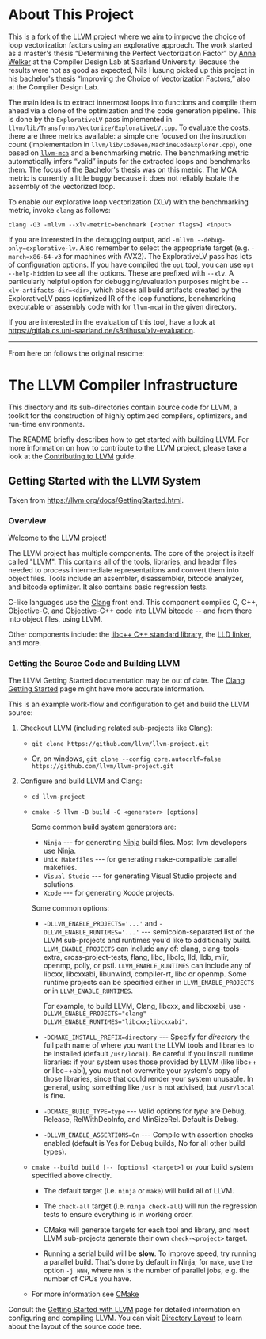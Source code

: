 # About This Project

This is a fork of the [LLVM project](https://github.com/llvm/llvm-project) where we aim to improve the choice of loop vectorization factors using an explorative approach.
The work started as a master's thesis “Determining the Perfect Vectorization Factor” by [Anna Welker](https://github.com/aWelker/llvm-project) at the Compiler Design Lab at Saarland University.
Because the results were not as good as expected, Nils Husung picked up this project in his bachelor's thesis “Improving the Choice of Vectorization Factors,” also at the Compiler Design Lab.

The main idea is to extract innermost loops into functions and compile them ahead via a clone of the optimization and the code generation pipeline.
This is done by the `ExplorativeLV` pass implemented in `llvm/lib/Transforms/Vectorize/ExplorativeLV.cpp`.
To evaluate the costs, there are three metrics available: a simple one focused on the instruction count (implementation in `llvm/lib/CodeGen/MachineCodeExplorer.cpp`), one based on [`llvm-mca`](https://www.llvm.org/docs/CommandGuide/llvm-mca.html) and a benchmarking metric.
The benchmarking metric automatically infers “valid” inputs for the extracted loops and benchmarks them.
The focus of the Bachelor's thesis was on this metric.
The MCA metric is currently a little buggy because it does not reliably isolate the assembly of the vectorized loop.

To enable our explorative loop vectorization (XLV) with the benchmarking metric, invoke `clang` as follows:

    clang -O3 -mllvm --xlv-metric=benchmark [<other flags>] <input>

If you are interested in the debugging output, add `-mllvm --debug-only=explorative-lv`.
Also remember to select the appropriate target (e.g. `-march=x86-64-v3` for machines with AVX2).
The ExplorativeLV pass has lots of configuration options.
If you have compiled the `opt` tool, you can use `opt --help-hidden` to see all the options.
These are prefixed with `--xlv`.
A particularly helpful option for debugging/evaluation purposes might be `--xlv-artifacts-dir=<dir>`, which places all build artifacts created by the ExplorativeLV pass (optimized IR of the loop functions, benchmarking executable or assembly code with for `llvm-mca`) in the given directory.

If you are interested in the evaluation of this tool, have a look at https://gitlab.cs.uni-saarland.de/s8nihusu/xlv-evaluation.

---

From here on follows the original readme:

# The LLVM Compiler Infrastructure

This directory and its sub-directories contain source code for LLVM,
a toolkit for the construction of highly optimized compilers,
optimizers, and run-time environments.

The README briefly describes how to get started with building LLVM.
For more information on how to contribute to the LLVM project, please
take a look at the
[Contributing to LLVM](https://llvm.org/docs/Contributing.html) guide.

## Getting Started with the LLVM System

Taken from https://llvm.org/docs/GettingStarted.html.

### Overview

Welcome to the LLVM project!

The LLVM project has multiple components. The core of the project is
itself called "LLVM". This contains all of the tools, libraries, and header
files needed to process intermediate representations and convert them into
object files.  Tools include an assembler, disassembler, bitcode analyzer, and
bitcode optimizer.  It also contains basic regression tests.

C-like languages use the [Clang](http://clang.llvm.org/) front end.  This
component compiles C, C++, Objective-C, and Objective-C++ code into LLVM bitcode
-- and from there into object files, using LLVM.

Other components include:
the [libc++ C++ standard library](https://libcxx.llvm.org),
the [LLD linker](https://lld.llvm.org), and more.

### Getting the Source Code and Building LLVM

The LLVM Getting Started documentation may be out of date.  The [Clang
Getting Started](http://clang.llvm.org/get_started.html) page might have more
accurate information.

This is an example work-flow and configuration to get and build the LLVM source:

1. Checkout LLVM (including related sub-projects like Clang):

     * ``git clone https://github.com/llvm/llvm-project.git``

     * Or, on windows, ``git clone --config core.autocrlf=false
    https://github.com/llvm/llvm-project.git``

2. Configure and build LLVM and Clang:

     * ``cd llvm-project``

     * ``cmake -S llvm -B build -G <generator> [options]``

        Some common build system generators are:

        * ``Ninja`` --- for generating [Ninja](https://ninja-build.org)
          build files. Most llvm developers use Ninja.
        * ``Unix Makefiles`` --- for generating make-compatible parallel makefiles.
        * ``Visual Studio`` --- for generating Visual Studio projects and
          solutions.
        * ``Xcode`` --- for generating Xcode projects.

        Some common options:

        * ``-DLLVM_ENABLE_PROJECTS='...'`` and ``-DLLVM_ENABLE_RUNTIMES='...'`` ---
          semicolon-separated list of the LLVM sub-projects and runtimes you'd like to
          additionally build. ``LLVM_ENABLE_PROJECTS`` can include any of: clang,
          clang-tools-extra, cross-project-tests, flang, libc, libclc, lld, lldb,
          mlir, openmp, polly, or pstl. ``LLVM_ENABLE_RUNTIMES`` can include any of
          libcxx, libcxxabi, libunwind, compiler-rt, libc or openmp. Some runtime
          projects can be specified either in ``LLVM_ENABLE_PROJECTS`` or in
          ``LLVM_ENABLE_RUNTIMES``.

          For example, to build LLVM, Clang, libcxx, and libcxxabi, use
          ``-DLLVM_ENABLE_PROJECTS="clang" -DLLVM_ENABLE_RUNTIMES="libcxx;libcxxabi"``.

        * ``-DCMAKE_INSTALL_PREFIX=directory`` --- Specify for *directory* the full
          path name of where you want the LLVM tools and libraries to be installed
          (default ``/usr/local``). Be careful if you install runtime libraries: if
          your system uses those provided by LLVM (like libc++ or libc++abi), you
          must not overwrite your system's copy of those libraries, since that
          could render your system unusable. In general, using something like
          ``/usr`` is not advised, but ``/usr/local`` is fine.

        * ``-DCMAKE_BUILD_TYPE=type`` --- Valid options for *type* are Debug,
          Release, RelWithDebInfo, and MinSizeRel. Default is Debug.

        * ``-DLLVM_ENABLE_ASSERTIONS=On`` --- Compile with assertion checks enabled
          (default is Yes for Debug builds, No for all other build types).

      * ``cmake --build build [-- [options] <target>]`` or your build system specified above
        directly.

        * The default target (i.e. ``ninja`` or ``make``) will build all of LLVM.

        * The ``check-all`` target (i.e. ``ninja check-all``) will run the
          regression tests to ensure everything is in working order.

        * CMake will generate targets for each tool and library, and most
          LLVM sub-projects generate their own ``check-<project>`` target.

        * Running a serial build will be **slow**.  To improve speed, try running a
          parallel build.  That's done by default in Ninja; for ``make``, use the option
          ``-j NNN``, where ``NNN`` is the number of parallel jobs, e.g. the number of
          CPUs you have.

      * For more information see [CMake](https://llvm.org/docs/CMake.html)

Consult the
[Getting Started with LLVM](https://llvm.org/docs/GettingStarted.html#getting-started-with-llvm)
page for detailed information on configuring and compiling LLVM. You can visit
[Directory Layout](https://llvm.org/docs/GettingStarted.html#directory-layout)
to learn about the layout of the source code tree.
